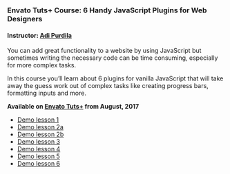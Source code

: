 ### Envato Tuts+ Course: 6 Handy JavaScript Plugins for Web Designers
#### Instructor: [Adi Purdila](https://tutsplus.com/authors/adi-purdila)

You can add great functionality to a website by using JavaScript but sometimes writing the necessary code can be time consuming, especially for more complex tasks.

In this course you’ll learn about 6 plugins for vanilla JavaScript that will take away the guess work out of complex tasks like creating progress bars, formatting inputs and more.

**Available on [Envato Tuts+](https://tutsplus.com/courses) from August, 2017**

- [Demo lesson 1](http://tutsplus.github.io/6-handy-javascript-plugins-for-web-designers/lesson1/example.html)
- [Demo lesson 2a](http://tutsplus.github.io/6-handy-javascript-plugins-for-web-designers/lesson2/example-1.html)
- [Demo lesson 2b](http://tutsplus.github.io/6-handy-javascript-plugins-for-web-designers/lesson2/example-2.html)
- [Demo lesson 3](http://tutsplus.github.io/6-handy-javascript-plugins-for-web-designers/lesson3/example.html)
- [Demo lesson 4](http://tutsplus.github.io/6-handy-javascript-plugins-for-web-designers/lesson4/example.html)
- [Demo lesson 5](http://tutsplus.github.io/6-handy-javascript-plugins-for-web-designers/lesson5/example.html)
- [Demo lesson 6](http://tutsplus.github.io/6-handy-javascript-plugins-for-web-designers/lesson6/example.html)

